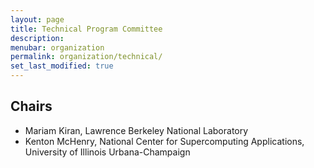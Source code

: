 ```yaml
---
layout: page
title: Technical Program Committee
description: 
menubar: organization
permalink: organization/technical/
set_last_modified: true
---
```


## Chairs

- Mariam Kiran, Lawrence Berkeley National Laboratory
- Kenton McHenry, National Center for Supercomputing Applications, University of Illinois Urbana-Champaign
